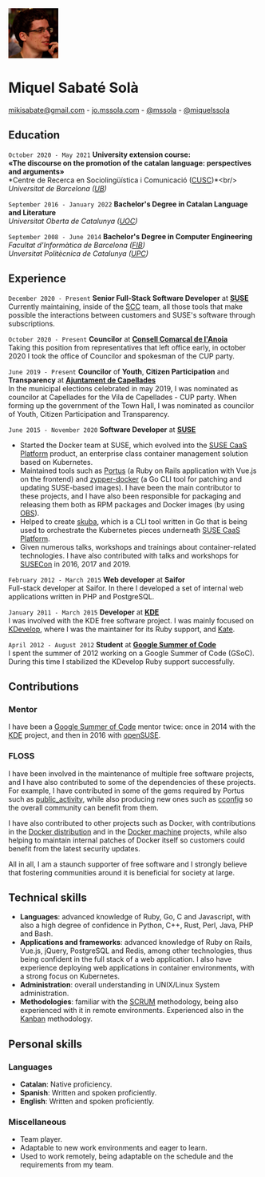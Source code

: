 <img src="/images/me.jpeg" alt="Miquel's picture" id="image-profile" title="It's-a Me, Miquel!" width="100" height="100">

# Miquel Sabaté Solà

<div class="info">
    <a href="mailto:mikisabate@gmail.com"><i class="fa fa-envelope"></i> mikisabate@gmail.com</a> -
    <a href="http://jo.mssola.com/"><i class="fa fa-home"></i> jo.mssola.com</a> -
    <a href="https://github.com/mssola"><i class="fa fa-github"></i> @mssola</a> -
    <a href="https://twitter.com/miquelssola"><i class="fa fa-twitter"></i> @miquelssola</a>
</div>

## Education

`October 2020 - May 2021`
**University extension course:**<br/>**«The discourse on the promotion of the catalan language: perspectives and arguments»**
<br/>
*Centre de Recerca en Sociolingüística i Comunicació ([CUSC](https://www.ub.edu/web/ub/en/recerca_innovacio/recerca_a_la_UB/observatoris/observatoris/cusc.html?))*<br/>
*Universitat de Barcelona ([UB](https://www.ub.edu/web/portal/en/))*

`September 2016 - January 2022`
**Bachelor's Degree in Catalan Language and Literature**
<br/>
*Universitat Oberta de Catalunya ([UOC](https://www.uoc.edu/portal/en/index.html))*

`September 2008 - June 2014`
**Bachelor's Degree in Computer Engineering**<br/>
*Facultat d'Informàtica de Barcelona ([FIB](https://www.fib.upc.edu/en))*<br/>
*Unversitat Politècnica de Catalunya ([UPC](https://www.upc.edu/en))*

## Experience
`December 2020 - Present`
**Senior Full-Stack Software Developer** at **[SUSE](https://www.suse.com/)**<br/>
Currently maintaining, inside of the [SCC](https://scc.suse.com) team, all those tools that make possible the interactions between customers and SUSE's software through subscriptions.

`October 2020 - Present`
**Councilor** at **[Consell Comarcal de l'Anoia](http://www.anoia.cat/)**<br/>
Taking this position from representatives that left office early, in october 2020 I took the office of Councilor and spokesman of the CUP party.

`June 2019 - Present`
**Councilor** of **Youth**, **Citizen Participation** and **Transparency** at **[Ajuntament de Capellades](https://www.capellades.cat/)**<br/>
In the municipal elections celebrated in may 2019, I was nominated as councilor at Capellades for the Vila de Capellades - CUP party. When forming up the government of the Town Hall, I was nominated as councilor of Youth, Citizen Participation and Transparency.

`June 2015 - November 2020`
**Software Developer** at **[SUSE](https://www.suse.com/)**
- Started the Docker team at SUSE, which evolved into the [SUSE CaaS Platform](https://www.suse.com/products/caas-platform/) product, an enterprise class container management solution based on Kubernetes.
- Maintained tools such as [Portus](https://github.com/SUSE/Portus) (a Ruby on Rails application with Vue.js on the frontend) and [zypper-docker](https://github.com/SUSE/zypper-docker) (a Go CLI tool for patching and updating SUSE-based images). I have been the main contributor to these projects, and I have also been responsible for packaging and releasing them both as RPM packages and Docker images (by using [OBS](https://build.opensuse.org/)).
- Helped to create [skuba](https://github.com/SUSE/skuba), which is a CLI tool written in Go that is being used to orchestrate the Kubernetes pieces underneath [SUSE CaaS Platform](https://www.suse.com/products/caas-platform/).
- Given numerous talks, workshops and trainings about container-related technologies. I have also contributed with talks and workshops for [SUSECon](https://www.susecon.com/) in 2016, 2017 and 2019.

`February 2012 - March 2015`
**Web developer** at **Saifor**<br/>
Full-stack developer at Saifor. In there I developed a set of internal web applications written in PHP and PostgreSQL.

`January 2011 - March 2015`
**Developer** at **[KDE](https://kde.org/)**<br/>
I was involved with the KDE free software project. I was mainly focused on [KDevelop](http://kdevelop.org), where I was the maintainer for its Ruby support, and [Kate](https://kate-editor.org).

`April 2012 - August 2012`
**Student** at **[Google Summer of Code](https://summerofcode.withgoogle.com/)**<br/>
I spent the summer of 2012 working on a Google Summer of Code (GSoC). During this time I stabilized the KDevelop Ruby support successfully.

## Contributions

### Mentor

I have been a [Google Summer of Code](https://summerofcode.withgoogle.com/) mentor twice: once in 2014 with the [KDE](https://kde.org/) project, and then in 2016 with [openSUSE](https://www.opensuse.org/).

### FLOSS

I have been involved in the maintenance of multiple free software projects, and I have also contributed to some of the dependencies of these projects. For example, I have contributed in some of the gems required by Portus such as [public_activity](https://github.com/chaps-io/public_activity), while also producing new ones such as [cconfig](https://github.com/mssola/cconfig) so the overall community can benefit from them.

I have also contributed to other projects such as Docker, with contributions in the [Docker distribution](https://github.com/docker/distribution) and  in the [Docker machine](https://github.com/docker/machine) projects, while also helping to maintain internal patches of Docker itself so customers could benefit from the latest security updates.

All in all, I am a staunch supporter of free software and I strongly believe that fostering communities around it is beneficial for society at large.

## Technical skills

- **Languages**: advanced knowledge of Ruby, Go, C and Javascript, with also a high degree of confidence in Python, C++, Rust, Perl, Java, PHP and Bash.
- **Applications and frameworks**: advanced knowledge of Ruby on Rails, Vue.js, jQuery, PostgreSQL and Redis, among other technologies, thus being confident in the full stack of a web application. I also have experience deploying web applications in container environments, with a strong focus on Kubernetes.
- **Administration**: overall understanding in UNIX/Linux System administration.
- **Methodologies**: familiar with the [SCRUM](https://www.scrum.org/) methodology, being also experienced with it in remote environments. Experienced also in the [Kanban](https://en.wikipedia.org/wiki/Kanban) methodology.

## Personal skills

### Languages

- **Catalan**: Native proficiency.
- **Spanish**: Written and spoken proficiently.
- **English**: Written and spoken proficiently.

### Miscellaneous

- Team player.
- Adaptable to new work environments and eager to learn.
- Used to work remotely, being adaptable on the schedule and the requirements from my team.
